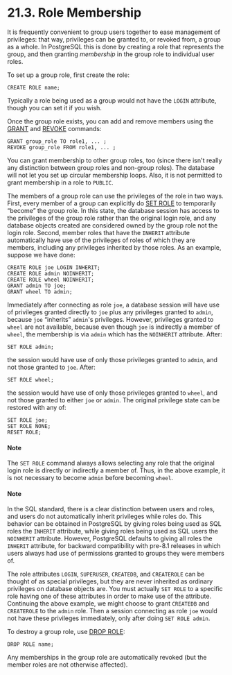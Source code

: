 # 21.3. Role Membership

It is frequently convenient to group users together to ease management of privileges: that way, privileges can be granted to, or revoked from, a group as a whole. In PostgreSQL this is done by creating a role that represents the group, and then granting _membership_ in the group role to individual user roles.

To set up a group role, first create the role:

```text
CREATE ROLE name;
```

Typically a role being used as a group would not have the `LOGIN` attribute, though you can set it if you wish.

Once the group role exists, you can add and remove members using the [GRANT](https://www.postgresql.org/docs/12/sql-grant.html) and [REVOKE](https://www.postgresql.org/docs/12/sql-revoke.html) commands:

```text
GRANT group_role TO role1, ... ;
REVOKE group_role FROM role1, ... ;
```

You can grant membership to other group roles, too \(since there isn't really any distinction between group roles and non-group roles\). The database will not let you set up circular membership loops. Also, it is not permitted to grant membership in a role to `PUBLIC`.

The members of a group role can use the privileges of the role in two ways. First, every member of a group can explicitly do [SET ROLE](https://www.postgresql.org/docs/12/sql-set-role.html) to temporarily “become” the group role. In this state, the database session has access to the privileges of the group role rather than the original login role, and any database objects created are considered owned by the group role not the login role. Second, member roles that have the `INHERIT` attribute automatically have use of the privileges of roles of which they are members, including any privileges inherited by those roles. As an example, suppose we have done:

```text
CREATE ROLE joe LOGIN INHERIT;
CREATE ROLE admin NOINHERIT;
CREATE ROLE wheel NOINHERIT;
GRANT admin TO joe;
GRANT wheel TO admin;
```

Immediately after connecting as role `joe`, a database session will have use of privileges granted directly to `joe` plus any privileges granted to `admin`, because `joe` “inherits” `admin`'s privileges. However, privileges granted to `wheel` are not available, because even though `joe` is indirectly a member of `wheel`, the membership is via `admin` which has the `NOINHERIT` attribute. After:

```text
SET ROLE admin;
```

the session would have use of only those privileges granted to `admin`, and not those granted to `joe`. After:

```text
SET ROLE wheel;
```

the session would have use of only those privileges granted to `wheel`, and not those granted to either `joe` or `admin`. The original privilege state can be restored with any of:

```text
SET ROLE joe;
SET ROLE NONE;
RESET ROLE;
```

#### Note

The `SET ROLE` command always allows selecting any role that the original login role is directly or indirectly a member of. Thus, in the above example, it is not necessary to become `admin` before becoming `wheel`.

#### Note

In the SQL standard, there is a clear distinction between users and roles, and users do not automatically inherit privileges while roles do. This behavior can be obtained in PostgreSQL by giving roles being used as SQL roles the `INHERIT` attribute, while giving roles being used as SQL users the `NOINHERIT` attribute. However, PostgreSQL defaults to giving all roles the `INHERIT` attribute, for backward compatibility with pre-8.1 releases in which users always had use of permissions granted to groups they were members of.

The role attributes `LOGIN`, `SUPERUSER`, `CREATEDB`, and `CREATEROLE` can be thought of as special privileges, but they are never inherited as ordinary privileges on database objects are. You must actually `SET ROLE` to a specific role having one of these attributes in order to make use of the attribute. Continuing the above example, we might choose to grant `CREATEDB` and `CREATEROLE` to the `admin` role. Then a session connecting as role `joe` would not have these privileges immediately, only after doing `SET ROLE admin`.

To destroy a group role, use [DROP ROLE](https://www.postgresql.org/docs/12/sql-droprole.html):

```text
DROP ROLE name;
```

Any memberships in the group role are automatically revoked \(but the member roles are not otherwise affected\).

